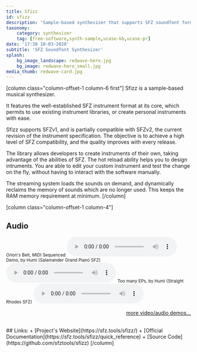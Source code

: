 ```yaml
---
title: Sfizz
id: sfizz
description: 'Sample-based synthesizer that supports SFZ soundfont format'
taxonomy:
    category: synthesizer
    tag: [free-software,synth-sample,ucase-kb,ucase-pr]
date: '17:38 10-03-2020'
subtitle: 'SFZ Soundfont Synthesizer'
splash:
    bg_image_landscape: redwave-hero.jpg
    bg_image: redwave-hero_small.jpg
media_thumb: redwave-card.jpg
---
```

[column class="column-offset-1 column-6 first"]
Sfizz is a sample-based musical synthesizer. 

It features the well-established SFZ instrument format at its core, which permits to use existing instrument libraries, or create personal instruments with ease.

Sfizz supports SFZv1, and is partially compatible with SFZv2, the current revision of the instrument specification. The objective is to achieve a high level of SFZ compatibility, and the quality improves with every release.

The library allows developers to create instruments of their own, taking advantage of the abilities of SFZ. The hot reload ability helps you to design intruments. You are able to edit your custom instrument and test the change on the fly, without having to interact with the software manually.

The streaming system loads the sounds on demand, and dynamically reclaims the memory of sounds which are no longer used. This keeps the RAM memory requirement at minimum.
[/column]

[column class="column-offset-1 column-4"]
## Audio
<small>Orion's Belt, MIDI Sequenced</small>
![Orion's Belt, MIDI Sequenced](OrionsBelt.ogg)
<small>Demo, by Humi (Salamander Grand Piano SFZ)</small>
![SalamanderGrandPianoDemoByHumi.mp3](SalamanderGrandPianoDemoByHumi.mp3)
<small>Too many EPs, by Humi (Straight Rhodes SFZ)</small>
![RhodesHammondByHumi.mp3](RhodesHammondByHumi.mp3)
<br>
<p align="right">
 <a href="https://wiki.zynthian.org/index.php/Zynthian_Sound_Demos" target="_blank">more video/audio demos...</a>
</p>
<br>
## Links:
+ [Project's Website](https://sfz.tools/sfizz/)
+ [Official Documentation](https://sfz.tools/sfizz/quick_reference)
+ [Source Code](https://github.com/sfztools/sfizz)
[/column]
